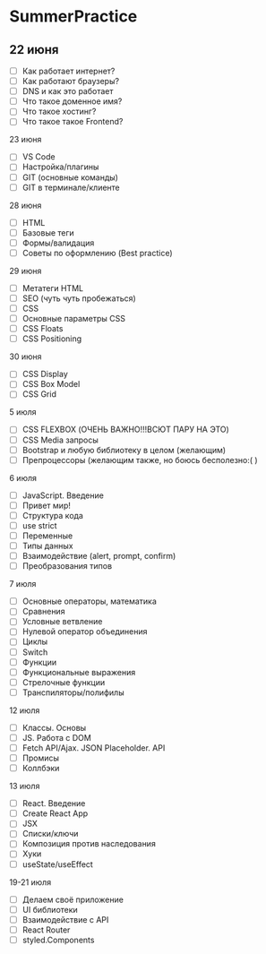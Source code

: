# SummerPractice
## 22 июня
- [ ] Как работает интернет?
- [ ] Как работают браузеры?
- [ ] DNS и как это работает 
- [ ] Что такое доменное имя?
- [ ] Что такое хостинг?
- [ ] Что такое такое Frontend?

23 июня 
- [ ]  VS Code
- [ ]   Настройка/плагины
- [ ]   GIT (основные команды)
- [ ]   GIT в терминале/клиенте

28 июня
- [ ] HTML
- [ ] Базовые теги
- [ ] Формы/валидация
- [ ] Советы по оформлению (Best practice)

29 июня
- [ ] Метатеги HTML
- [ ] SEO (чуть чуть пробежаться)
- [ ] CSS
- [ ] Основные параметры CSS
- [ ] CSS Floats
- [ ] CSS Positioning

30 июня
- [ ] CSS Display
- [ ] CSS Box Model
- [ ] CSS Grid

5 июля
- [ ] CSS FLEXBOX (ОЧЕНЬ ВАЖНО!!!ВСЮТ ПАРУ НА ЭТО)
- [ ] CSS Media запросы
- [ ] Bootstrap и любую библиотеку в целом (желающим)
- [ ] Препроцессоры (желающим также, но боюсь бесполезно:( )

6 июля
- [ ] JavaScript. Введение
- [ ] Привет мир!
- [ ] Структура кода
- [ ] use strict
- [ ] Переменные
- [ ] Типы данных
- [ ] Взаимодействие (alert, prompt, confirm)
- [ ] Преобразования типов

7 июля
- [ ] Основные операторы, математика
- [ ] Сравнения
- [ ] Условные ветвление
- [ ] Нулевой оператор объединения
- [ ] Циклы
- [ ] Switch
- [ ] Функции
- [ ] Функциональные выражения
- [ ] Стрелочные функции
- [ ] Транспиляторы/полифилы

12 июля
- [ ] Классы. Основы
- [ ] JS. Работа с DOM
- [ ] Fetch API/Ajax. JSON Placeholder. API
- [ ] Промисы
- [ ] Коллбэки

13 июля
- [ ] React. Введение
- [ ] Create React App 
- [ ] JSX
- [ ] Списки/ключи
- [ ] Композиция против наследования
- [ ] Хуки
- [ ] useState/useEffect

19-21 июля
- [ ] Делаем своё приложение
- [ ] UI библиотеки
- [ ] Взаимодействие с API
- [ ] React Router
- [ ] styled.Components
